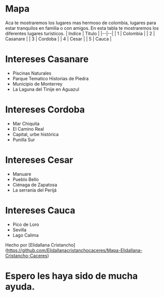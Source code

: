 # Mapa
Aca te mostraremos los lugares mas hermoso de colombia, lugares para estar tranquilos en familia o con amigos.
En esta tabla te mostraremos los diferentes lugares turisticos.
| Indice | Titulo  |
|--|--|
| 1 | Colombia |
| 2 | Casanare |
| 3 | Cordoba |
| 4 | Cesar |
| 5 | Cauca |
# Intereses Casanare
- Piscinas Naturales
- Parque Tematico Historias de Piedra
- Municipio de Monterrey
- La Laguna del Tinije en Aguazul
  
# Intereses Cordoba
- Mar Chiquita
- El Camino Real
- Capital, urbe histórica
- Punilla Sur
    
# Intereses Cesar
- Manuare
 - Pueblo Bello
 - Ciénaga de Zapatosa
 - La serranía del Perijá

# Intereses Cauca
- Pico de Loro
- Sevilla
- Lago Calima

Hecho por [Elidallana Cristancho] (https://github.com/Elidallanacristanchocaceres/Mapa-Elidallana-Cristancho-Caceres)
# Espero les haya sido de mucha ayuda.
